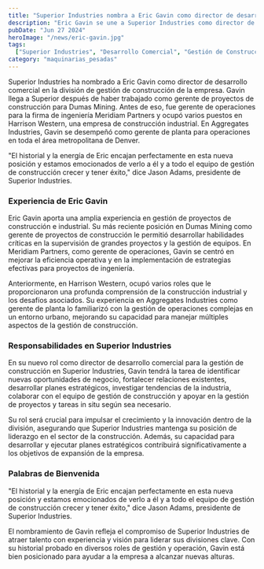 ```yaml
---
title: "Superior Industries nombra a Eric Gavin como director de desarrollo comercial"
description: "Eric Gavin se une a Superior Industries como director de desarrollo comercial en la división de gestión de construcción de la compañía."
pubDate: "Jun 27 2024"
heroImage: "/news/eric-gavin.jpg"
tags:
  ["Superior Industries", "Desarrollo Comercial", "Gestión de Construcción"]
category: "maquinarias_pesadas"
---
```

Superior Industries ha nombrado a Eric Gavin como director de desarrollo comercial en la división de gestión de construcción de la empresa. Gavin llega a Superior después de haber trabajado como gerente de proyectos de construcción para Dumas Mining. Antes de eso, fue gerente de operaciones para la firma de ingeniería Meridiam Partners y ocupó varios puestos en Harrison Western, una empresa de construcción industrial. En Aggregates Industries, Gavin se desempeñó como gerente de planta para operaciones en toda el área metropolitana de Denver.

"El historial y la energía de Eric encajan perfectamente en esta nueva posición y estamos emocionados de verlo a él y a todo el equipo de gestión de construcción crecer y tener éxito," dice Jason Adams, presidente de Superior Industries.

### Experiencia de Eric Gavin

Eric Gavin aporta una amplia experiencia en gestión de proyectos de construcción e industrial. Su más reciente posición en Dumas Mining como gerente de proyectos de construcción le permitió desarrollar habilidades críticas en la supervisión de grandes proyectos y la gestión de equipos. En Meridiam Partners, como gerente de operaciones, Gavin se centró en mejorar la eficiencia operativa y en la implementación de estrategias efectivas para proyectos de ingeniería.

Anteriormente, en Harrison Western, ocupó varios roles que le proporcionaron una profunda comprensión de la construcción industrial y los desafíos asociados. Su experiencia en Aggregates Industries como gerente de planta lo familiarizó con la gestión de operaciones complejas en un entorno urbano, mejorando su capacidad para manejar múltiples aspectos de la gestión de construcción.

### Responsabilidades en Superior Industries

En su nuevo rol como director de desarrollo comercial para la gestión de construcción en Superior Industries, Gavin tendrá la tarea de identificar nuevas oportunidades de negocio, fortalecer relaciones existentes, desarrollar planes estratégicos, investigar tendencias de la industria, colaborar con el equipo de gestión de construcción y apoyar en la gestión de proyectos y tareas in situ según sea necesario.

Su rol será crucial para impulsar el crecimiento y la innovación dentro de la división, asegurando que Superior Industries mantenga su posición de liderazgo en el sector de la construcción. Además, su capacidad para desarrollar y ejecutar planes estratégicos contribuirá significativamente a los objetivos de expansión de la empresa.

### Palabras de Bienvenida

"El historial y la energía de Eric encajan perfectamente en esta nueva posición y estamos emocionados de verlo a él y a todo el equipo de gestión de construcción crecer y tener éxito," dice Jason Adams, presidente de Superior Industries.

El nombramiento de Gavin refleja el compromiso de Superior Industries de atraer talento con experiencia y visión para liderar sus divisiones clave. Con su historial probado en diversos roles de gestión y operación, Gavin está bien posicionado para ayudar a la empresa a alcanzar nuevas alturas.
